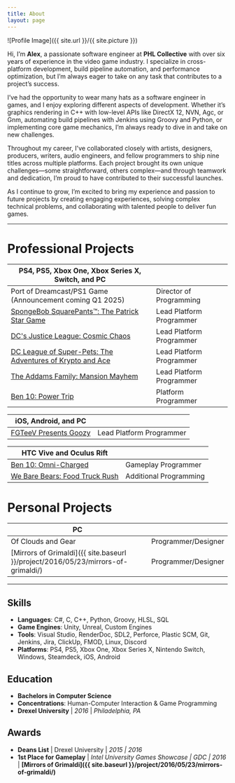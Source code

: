 ```yaml
---
title: About
layout: page
---
```

![Profile Image]({{ site.url }}/{{ site.picture }})

Hi, I’m **Alex**, a passionate software engineer at **PHL Collective** with over six years of experience in the video game industry. I specialize in cross-platform development, build pipeline automation, and performance optimization, but I’m always eager to take on any task that contributes to a project’s success.

I’ve had the opportunity to wear many hats as a software engineer in games, and I enjoy exploring different aspects of development. Whether it’s graphics rendering in C++ with low-level APIs like DirectX 12, NVN, Agc, or Gnm, automating build pipelines with Jenkins using Groovy and Python, or implementing core game mechanics, I’m always ready to dive in and take on new challenges.

Throughout my career, I've collaborated closely with artists, designers, producers, writers, audio engineers, and fellow programmers to ship nine titles across multiple platforms. Each project brought its own unique challenges—some straightforward, others complex—and through teamwork and dedication, I’m proud to have contributed to their successful launches.

As I continue to grow, I’m excited to bring my experience and passion to future projects by creating engaging experiences, solving complex technical problems, and collaborating with talented people to deliver fun games.

---
# Professional Projects

|PS4, PS5, Xbox One, Xbox Series X, Switch, and PC | |
|------------|------------|
| Port of Dreamcast/PS1 Game (Announcement coming Q1 2025)               | Director of Programming |
| [SpongeBob SquarePants™: The Patrick Star Game](https://www.phlcollective.com/games/the-patrick-star-game)        | Lead Platform Programmer |
| [DC's Justice League: Cosmic Chaos](https://www.phlcollective.com/games/justice-league)                           | Lead Platform Programmer |
| [DC League of Super-Pets: The Adventures of Krypto and Ace](https://www.phlcollective.com/games/super-pets)       | Lead Platform Programmer |
| [The Addams Family: Mansion Mayhem](https://www.phlcollective.com/games/the-addams-family-mansion-mayhem)         | Lead Platform Programmer |  
| [Ben 10: Power Trip](https://www.phlcollective.com/games/ben-10-power-trip)                                       | Platform Programmer |  

|iOS, Android, and PC | |
|------------|------------|
| [FGTeeV Presents Goozy](https://www.phlcollective.com/games/goozy)                                               | Lead Platform Programmer |

|HTC Vive and Oculus Rift| |
|------------|------------|
| [Ben 10: Omni-Charged](https://www.phlcollective.com/games/ben-10-omnicharged)                                   | Gameplay Programmer |
| [We Bare Bears: Food Truck Rush](https://www.phlcollective.com/games/we-bare-bears-food-truck-rush)              | Additional Programming |

# Personal Projects

|PC | |
|------------|------------|
| Of Clouds and Gear                         | Programmer/Designer |
| [Mirrors of Grimaldi]({{ site.baseurl }}/project/2016/05/23/mirrors-of-grimaldi/)                        | Programmer/Designer |

---
## Skills
- **Languages**: C#, C, C++, Python, Groovy, HLSL, SQL
- **Game Engines**: Unity, Unreal, Custom Engines
- **Tools**: Visual Studio, RenderDoc, SDL2, Perforce, Plastic SCM, Git, Jenkins, Jira, ClickUp, FMOD, Linux, Discord
- **Platforms**: PS4, PS5, Xbox One, Xbox Series X, Nintendo Switch, Windows, Steamdeck, iOS, Android


## Education
- **Bachelors in Computer Science**
- **Concentrations**: Human-Computer Interaction & Game Programming
- **Drexel University** \| *2016* \| *Philadelphia, PA*

## Awards
- **Deans List** \| Drexel University \| *2015 \| 2016*
- **1st Place for Gameplay** \| *Intel University Games Showcase \| GDC \| 2016* \| **[Mirrors of Grimaldi]({{ site.baseurl }}/project/2016/05/23/mirrors-of-grimaldi/)**

<!-- 
## Favorites

|Games|TV Shows|Movies|
|------------|------------|------------|
|Diablo 2: LOD|Twin Peaks|The Goonies|
|TES: Oblivion|The X-Files|Shawshank Redemption|
|Alan Wake 2  |True Detecteve (S1)| Re-Animator|
|Tony Hawk's Pro Skater(1-4)| Arrested Development|Cemetery Man|


 -->

<!-- 
- **Games**: Diablo 2: LOD, TES: Oblivion, Alan Wake 2, Tony Hawk's Pro Skater 1-4, Session: Skate Sim, Myst, Portal, Golden Eye 007, Control, Demon Souls, Half-Life 2
- **TV Shows**: Twin Peaks, X-Files, True Detective (Season 1), Arrested Development, The Adventures of Pete & Pete, Monk, Eureka, The Sopranos, King of the Hill, The Simpsons (Seasons 1-9)
- **Movies**: The Goonies, Shawshank Redemption, Re-Animator, Cemetery Man, Fright Night, Back to the Future, Hocus Pocus, Ernest Scared Stupid, Office Space, Jurassic Park -->
